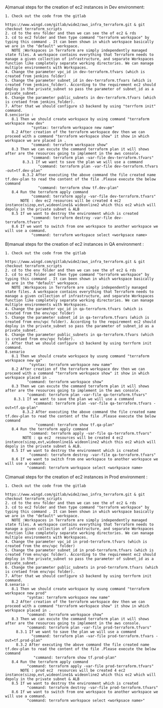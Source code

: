 A)manual steps for the creation of ec2 instances in Dev environment:

    1. Check out the code from the gitlab
                 https://www.wingd.com/gitlab/wide2/aws_infra_terraform.git & git checkout terraform_scripts        
    2. cd to the env folder and then we can see the of ec2 & rds 
    3. cd to ec2 folder and then type command "terraform workspace" by typing this command . It can been shown in which workspace basically we are in the "default" workspace.   
       NOTE :Workspaces in Terraform are simply independently managed state files. A workspace contains everything that Terraform needs to manage a given collection of infrastructure, and separate Workspaces function like completely separate working directories. We can manage multiple environments with Workspaces.
    4. Change the parameter vpc_id in dev-terraform.tfvars (which is created from jenkins folder)
    5. Change the parameter subnet_id in dev-terraform.tfvars (which is created from jenkins_folder). According to the requirement ec2 should deploy in the private_subnet so pass the parameter of subnet_id as a private_subnet.
    6. Change the parameter public_subnets in dev-terraform.tfvars (which is cretaed from jenkins_folder).
    7. After that we should configure s3 backend by using "terrform init" command.
    8.senciorio :
       8.1 Then we should create workspace by using command "terraform workspace new dev"
                "syntax: terraform workspace new name"
       8.2 After creation of the terraform workspace dev then we can proceed with a command "terraform workspace show" it show in which workspace we are placed in .
                "command: terraform workspace show"
       8.3 Then we can excute the command terraform plan it will shows after are the resources going to implement in the aws console.
                "command: terraform plan -var-file dev-terraform.tfvars"
            8.3.1 If we want to save the plan we will use a command 
	               "command: terraform plan -var-file dev-terraform.tfvars -out=tf.dev-plan"
            8.3.2 After executing the above command the file created name tf.dev-plan to read the content of the file .Please execute the below command
	               "command: terraform show tf.dev-plan"
       8.4 Run the terraform apply command 
                "command: terraform apply -var-file dev-terraform.tfvars"
           NOTE : dev ec2 resources will be created 4 ec2 instance(sizop,evt,wideonline1& wideonline2 which this ec2 which will depoly in the private subnet & ALB 
       8.5 If we want to destroy the environment which is created 
                "command: terraform destroy -var-file dev-terraform.tfvars"
       8.6 If we want to switch from one workspace to another workspace we will use a command.
                "command: terraform workspace select <workpsace name>

B)manual steps for the creation of ec2 instances in QA environment :

    1. Check out the code from the gitlab
                 https://www.wingd.com/gitlab/wide2/aws_infra_terraform.git & git checkout terraform_scripts        
    2. cd to the env folder and then we can see the of ec2 & rds 
    3. cd to ec2 folder and then type command "terraform workspace" by typing this command . It can been shown in which workspace basically we are in the "default" workspace.   
       NOTE :Workspaces in Terraform are simply independently managed state files. A workspace contains everything that Terraform needs to manage a given collection of infrastructure, and separate Workspaces function like completely separate working directories. We can manage multiple environments with Workspaces.
    4. Change the parameter vpc_id in qa-terraform.tfvars (which is created from the env/vpc folder)
    5. Change the parameter subnet_id in qa-terraform.tfvars (which is created from env/vpc folder). According to the requirement ec2 should deploy in the private_subnet so pass the parameter of subnet_id as a private_subnet.
    6. Change the parameter public_subnets in qa-terraform.tfvars (which is cretaed from env/vpc folder).
    7. After that we should configure s3 backend by using terrform init command.
    8.senario
       8.1 Then we should create workspace by usung command "terraform workspace new qa"
               "syntax: terraform workspace new name"
       8.2 After creation of the terraform workspace dev then we can proceed with a command "terraform workspace show" it show in which workspace placed in .
              "command: terraform workspace show"
       8.3 Then we can excute the command terraform plan it will shows after are the resources going to implement in the aws console.
              "command: terraform plan -var-file qa-terraform.tfvars"
	    8.3.1 If we want to save the plan we will use a command
	             "command: terraform plan -var-file qa-terraform.tfvars -out=tf.qa-plan"
            8.3.2 After executing the above command the file created name tf.dev-plan to read the content of the file .Please execute the below command
	              "command: terraform show tf.qa-plan"
       8.4 Run the terraform apply command 
               "command: terraform apply -var-file qa-terraform.tfvars"
            NOTE : qa ec2  resources will be created 4 ec2 instance(sizop,evt,wideonline1& wideonline2 which this ec2 which will depoly in the private subnet & ALB.
       8.5 If we want to destroy the environment which is created 
               "command: terraform destroy -var-file qa-terraform.tfvars"
       8.6 If we want to switch from one workspace to another workspace we will use a command.
              "command: terraform workspace select <workpsace name>

C)manual steps for the creation of ec2 instances in Prod environment : 

    1. Check out the code from the gitlab
                 https://www.wingd.com/gitlab/wide2/aws_infra_terraform.git & git checkout terraform_scripts        
    2. cd to the env folder and then we can see the of ec2 & rds 
    3. cd to ec2 folder and then type command "terraform workspace" by typing this command . It can been shown in which workspace basically we are in the "default" workspace.   
       NOTE :Workspaces in Terraform are simply independently managed state files. A workspace contains everything that Terraform needs to manage a given collection of infrastructure, and separate Workspaces function like completely separate working directories. We can manage multiple environments with Workspaces.
    4. Change the parameter vpc_id in prod-terraform.tfvars (which is created from the env/vpc folder)
    5. Change the parameter subnet_id in prod-terraform.tfvars (which is created from env/vpc folder). According to the requirement ec2 should deploy in the private_subnet so pass the parameter of subnet_id as a private_subnet.
    6. Change the parameter public_subnets in prod-terraform.tfvars (which is cretaed from env/vpc folder).
    7. After that we should configure s3 backend by using terrform init command.
    8.senario :
       8.1 Then we should create workspace by usung command "terraform workspace new prod"
              "syntax: terraform workspace new name"
       8.2 After creation of the terraform workspace dev then we can proceed with a command "terraform workspace show" it show in which workspace placed in .
              "command: terraform workspace show"
       8.3 Then we can excute the command terraform plan it will shows after are the resources going to implement in the aws console.
              "command: terraform plan -var-file prod-terraform.tfvars"
	     8.3.1 If we want to save the plan we will use a command
	            "command: terraform plan -var-file prod-terraform.tfvars -out=tf.prod-plan"
	     8.3.2 After executing the above command the file created name tf.dev-plan to read the content of the file .Please execute the below command
	             "command: terraform show tf.prod-plan"
       8.4 Run the terraform apply command 
              "command: terraform apply -var-file prod-terraform.tfvars"
           NOTE : prod ec2  resources will be created 4 ec2 instance(sizop,evt,wideonline1& wideonline2 which this ec2 which will depoly in the private subnet & ALB 
       8.5 If we want to destroy the environment which is created 
              "command: terraform destroy -var-file prod-terraform.tfvars"
       8.6 If we want to switch from one workspace to another workspace we will use a command.
              "command: terraform workspace select <workpsace name>" 
                      

  

